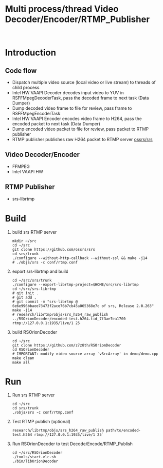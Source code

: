 # Multi process/thread Video Decoder/Encoder/RTMP_Publisher
<br />

Introduction
===
Code flow
---
* Dispatch multiple video source (local video or live stream) to threads of child process
* Intel HW VAAPI Decoder decodes input video to YUV in RSFFMpegDecoderTask, pass the decoded frame to next task (Data Dumper)
* Dump decoded video frame to file for review, pass frame to RSFFMpegEncoderTask
* Intel HW VAAPI Encoder encodes video frame to H264, pass the encoded packet to next task (Data Dumper)
* Dump encoded video packet to file for review, pass packet to RTMP publisher
* RTMP publisher publishes raw H264 packet to RTMP server [ossrs/srs](https://github.com/ossrs/srs)

Video Decoder/Encoder
---
* FFMPEG
* Intel VAAPI HW

RTMP Publisher
---
* srs-librtmp

Build
===
1. build srs RTMP server
    ```shell
    mkdir ~/src
    cd ~/src
    git clone https://github.com/ossrs/srs
    cd srs/trunk
    ./configure --without-http-callback --without-ssl && make -j14
    # ./objs/srs -c conf/rtmp.conf
    ```
2. export srs-librtmp and build
    ```shell
    cd ~/src/srs/trunk
    ./configure --export-librtmp-project=$HOME/src/srs-librtmp
    cd ~/src/srs-librtmp
    # git init .
    # git add .
    # git commit -m "srs-librtmp @ 6e6e996bbaee73473f2ace76b7cb45a065368e7c of srs, Release 2.0.263"
    make -j14
    # research/librtmp/objs/srs_h264_raw_publish ../RSOrionDecoder/encoded-test.h264.tid_7f3ae7ea1700 rtmp://127.0.0.1:1935/live/1 25
    ```
3. build RSOrionDecoder
    ```shell
    cd ~/src
    git clone https://github.com/z7z8th/RSOrionDecoder
    cd RSOrionDecoder
    # IMPORTANT: modify video source array `vSrcArray' in demo/demo.cpp
    make clean
    make all
    ```

Run
===
1. Run srs RTMP server
    ```shell
    cd ~/src
    cd srs/trunk
    ./objs/srs -c conf/rtmp.conf
    ```
2. Test RTMP publish (optional)
    ```
    research/librtmp/objs/srs_h264_raw_publish path/to/encoded-test.h264 rtmp://127.0.0.1:1935/live/1 25`
    ```
3. Run RSOrionDecoder to test Decode/Encode/RTMP_Publish
    ```shell
    cd ~/src/RSOrionDecoder
    ./tools/start-vlc.sh
    ./bin/libOrionDecoder
    ```